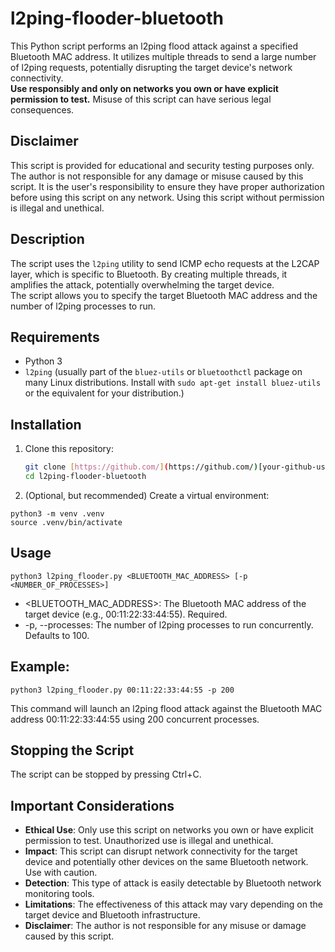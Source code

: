 # l2ping-flooder-bluetooth

This Python script performs an l2ping flood attack against a specified Bluetooth MAC address. It utilizes multiple threads to send a large number of l2ping requests, potentially disrupting the target device's network connectivity.  
**Use responsibly and only on networks you own or have explicit permission to test.**  Misuse of this script can have serious legal consequences.

## Disclaimer

This script is provided for educational and security testing purposes only. The author is not responsible for any damage or misuse caused by this script.  It is the user's responsibility to ensure they have proper authorization before using 
this script on any network.  Using this script without permission is illegal and unethical.

## Description

The script uses the `l2ping` utility to send ICMP echo requests at the L2CAP layer, which is specific to Bluetooth. By creating multiple threads, it amplifies the attack, potentially overwhelming the target device.  
The script allows you to specify the target Bluetooth MAC address and the number of l2ping processes to run.

## Requirements

- Python 3
- `l2ping` (usually part of the `bluez-utils` or `bluetoothctl` package on many Linux distributions. Install with `sudo apt-get install bluez-utils` or the equivalent for your distribution.)

## Installation

1. Clone this repository:
   ```bash
   git clone [https://github.com/](https://github.com/)[your-github-username]/l2ping-flooder-bluetooth.git
   cd l2ping-flooder-bluetooth
2. (Optional, but recommended) Create a virtual environment:
```
python3 -m venv .venv
source .venv/bin/activate
```
## Usage
```
python3 l2ping_flooder.py <BLUETOOTH_MAC_ADDRESS> [-p <NUMBER_OF_PROCESSES>]
```
- <BLUETOOTH_MAC_ADDRESS>: The Bluetooth MAC address of the target device (e.g., 00:11:22:33:44:55). Required.
- -p, --processes: The number of l2ping processes to run concurrently. Defaults to 100.

## Example:

```
python3 l2ping_flooder.py 00:11:22:33:44:55 -p 200
```
This command will launch an l2ping flood attack against the Bluetooth MAC address 00:11:22:33:44:55 using 200 concurrent processes.

## Stopping the Script
The script can be stopped by pressing Ctrl+C.


## Important Considerations
- **Ethical Use**: Only use this script on networks you own or have explicit permission to test. Unauthorized use is illegal and unethical.
- **Impact**: This script can disrupt network connectivity for the target device and potentially other devices on the same Bluetooth network. Use with caution.
- **Detection**: This type of attack is easily detectable by Bluetooth network monitoring tools.
- **Limitations**: The effectiveness of this attack may vary depending on the target device and Bluetooth infrastructure.
- **Disclaimer**: The author is not responsible for any misuse or damage caused by this script.

